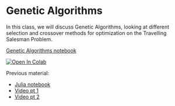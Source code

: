 # Genetic Algorithms


In this class, we will discuss Genetic Algorithms, looking at different
selection and crossover methods for optimization on the Travelling Salesman
Problem.

[Genetic Algorithms notebook](https://github.com/d9w/evolution/blob/master/2_ga/genetic_algorithm.ipynb)
    
[![Open In Colab](https://colab.research.google.com/assets/colab-badge.svg)](https://colab.research.google.com/github/d9w/evolution/blob/master/2_ga/genetic_algorithm.ipynb)

Previous material:
* [Julia notebook](https://github.com/d9w/evolution/blob/master/archive/2_GAs.ipynb)
* [Video pt 1](https://youtu.be/Xru4pBs-U24)
* [Video pt 2](https://youtu.be/0-yuMz3JDnc)
